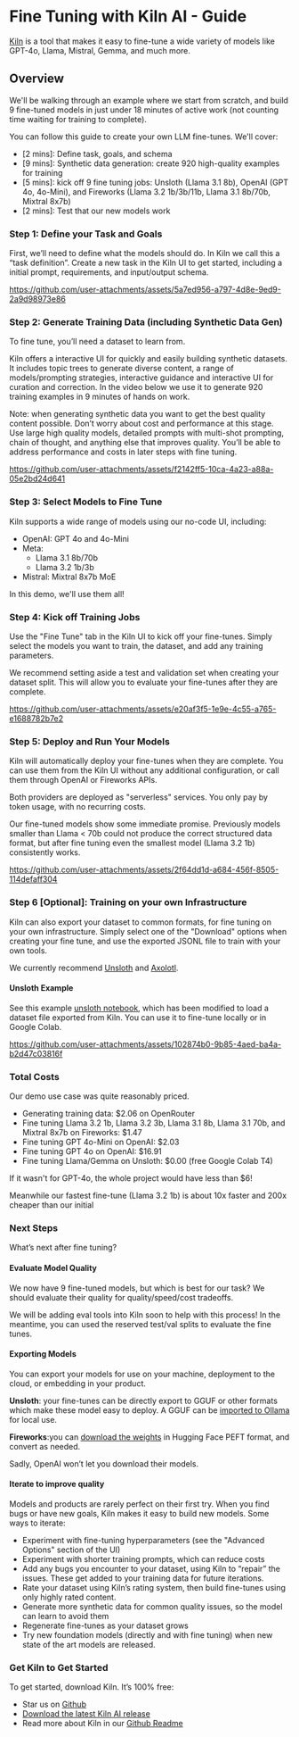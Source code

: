 # Fine Tuning with Kiln AI - Guide

[Kiln](https://getkiln.ai) is a tool that makes it easy to fine-tune a wide variety of models like GPT-4o, Llama, Mistral, Gemma, and much more.

## Overview

We'll be walking through an example where we start from scratch, and build 9 fine-tuned models in just under 18 minutes of active work (not counting time waiting for training to complete).

You can follow this guide to create your own LLM fine-tunes. We'll cover:

- [2 mins]: Define task, goals, and schema
- [9 mins]: Synthetic data generation: create 920 high-quality examples for training
- [5 mins]: kick off 9 fine tuning jobs: Unsloth (Llama 3.1 8b), OpenAI (GPT 4o, 4o-Mini), and Fireworks (Llama 3.2 1b/3b/11b, Llama 3.1 8b/70b, Mixtral 8x7b)
- [2 mins]: Test that our new models work

### Step 1: Define your Task and Goals

First, we’ll need to define what the models should do. In Kiln we call this a “task definition”. Create a new task in the Kiln UI to get started, including a initial prompt, requirements, and input/output schema.

https://github.com/user-attachments/assets/5a7ed956-a797-4d8e-9ed9-2a9d98973e86

### Step 2: Generate Training Data (including Synthetic Data Gen)

To fine tune, you’ll need a dataset to learn from.

Kiln offers a interactive UI for quickly and easily building synthetic datasets. It includes topic trees to generate diverse content, a range of models/prompting strategies, interactive guidance and interactive UI for curation and correction. In the video below we use it to generate 920 training examples in 9 minutes of hands on work.

Note: when generating synthetic data you want to get the best quality content possible. Don’t worry about cost and performance at this stage. Use large high quality models, detailed prompts with multi-shot prompting, chain of thought, and anything else that improves quality. You’ll be able to address performance and costs in later steps with fine tuning.


https://github.com/user-attachments/assets/f2142ff5-10ca-4a23-a88a-05e2bd24d641


### Step 3: Select Models to Fine Tune

Kiln supports a wide range of models using our no-code UI, including:

- OpenAI: GPT 4o and 4o-Mini
- Meta:
  - Llama 3.1 8b/70b
  - Llama 3.2 1b/3b
- Mistral: Mixtral 8x7b MoE

In this demo, we'll use them all!

### Step 4: Kick off Training Jobs

Use the "Fine Tune" tab in the Kiln UI to kick off your fine-tunes. Simply select the models you want to train, the dataset, and add any training parameters.

We recommend setting aside a test and validation set when creating your dataset split. This will allow you to evaluate your fine-tunes after they are complete.

https://github.com/user-attachments/assets/e20af3f5-1e9e-4c55-a765-e1688782b7e2

### Step 5: Deploy and Run Your Models

Kiln will automatically deploy your fine-tunes when they are complete. You can use them from the Kiln UI without any additional configuration, or call them through OpenAI or Fireworks APIs.

Both providers are deployed as "serverless" services. You only pay by token usage, with no recurring costs.

Our fine-tuned models show some immediate promise. Previously models smaller than Llama < 70b could not produce the correct structured data format, but after fine tuning even the smallest model (Llama 3.2 1b) consistently works.

https://github.com/user-attachments/assets/2f64dd1d-a684-456f-8505-114defaff304


### Step 6 [Optional]: Training on your own Infrastructure

Kiln can also export your dataset to common formats, for fine tuning on your own infrastructure. Simply select one of the "Download" options when creating your fine tune, and use the exported JSONL file to train with your own tools.

We currently recommend [Unsloth](https://github.com/unslothai/unsloth) and [Axolotl]([https://github.com/gw000/axolotl](https://axolotl.ai)).

#### Unsloth Example

See this example [unsloth notebook](https://colab.research.google.com/drive/1Ivmt4rOnRxEAtu66yDs_sVZQSlvE8oqN?usp=sharing), which has been modified to load a dataset file exported from Kiln. You can use it to fine-tune locally or in Google Colab.

https://github.com/user-attachments/assets/102874b0-9b85-4aed-ba4a-b2d47c03816f

### Total Costs

Our demo use case was quite reasonably priced.

- Generating training data: $2.06 on OpenRouter
- Fine tuning Llama 3.2 1b, Llama 3.2 3b, Llama 3.1 8b, Llama 3.1 70b, and Mixtral 8x7b on Fireworks: $1.47
- Fine tuning GPT 4o-Mini on OpenAI: $2.03
- Fine tuning GPT 4o on OpenAI: $16.91
- Fine tuning Llama/Gemma on Unsloth: $0.00 (free Google Colab T4)

If it wasn't for GPT-4o, the whole project would have less than $6!

Meanwhile our fastest fine-tune (Llama 3.2 1b) is about 10x faster and 200x cheaper than our initial

### Next Steps

What’s next after fine tuning?

#### Evaluate Model Quality

We now have 9 fine-tuned models, but which is best for our task? We should evaluate their quality for quality/speed/cost tradeoffs. 

We will be adding eval tools into Kiln soon to help with this process! In the meantime, you can used the reserved test/val splits to evaluate the fine tunes.

#### Exporting Models

You can export your models for use on your machine, deployment to the cloud, or embedding in your product.

**Unsloth**: your fine-tunes can be directly export to GGUF or other formats which make these model easy to deploy. A GGUF can be [imported to Ollama](https://github.com/ollama/ollama/blob/main/docs/import.md) for local use.

**Fireworks**:you can [download the weights](https://docs.fireworks.ai/fine-tuning/fine-tuning-models#downloading-model-weights) in Hugging Face PEFT format, and convert as needed.

Sadly, OpenAI won’t let you download their models.

#### Iterate to improve quality

Models and products are rarely perfect on their first try. When you find bugs or have new goals, Kiln makes it easy to build new models. Some ways to iterate:

- Experiment with fine-tuning hyperparameters (see the "Advanced Options" section of the UI)
- Experiment with shorter training prompts, which can reduce costs
- Add any bugs you encounter to your dataset, using Kiln to “repair” the issues. These get added to your training data for future iterations.
- Rate your dataset using Kiln’s rating system, then build fine-tunes using only highly rated content.
- Generate more synthetic data for common quality issues, so the model can learn to avoid them
- Regenerate fine-tunes as your dataset grows
- Try new foundation models (directly and with fine tuning) when new state of the art models are released.

### Get Kiln to Get Started

To get started, download Kiln. It’s 100% free:

- Star us on [Github](https://github.com/Kiln-AI/Kiln)
- [Download the latest Kiln AI release](https://github.com/Kiln-AI/Kiln/releases/latest)
- Read more about Kiln in our [Github Readme](https://github.com/Kiln-AI/Kiln?tab=readme-ov-file#readme)


